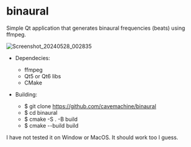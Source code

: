 # binaural
Simple Qt application that generates binaural frequencies (beats) using ffmpeg.

![Screenshot_20240528_002835](https://github.com/cavemachine/binaural/assets/29010568/5a6c4bba-b76c-47f4-8bc0-15de0c7a1393)

- Dependecies:
  - ffmpeg
  - Qt5 or Qt6 libs
  - CMake

- Building:
  - $ git clone https://github.com/cavemachine/binaural
  - $ cd binaural
  - $ cmake -S . -B build
  - $ cmake --build build

I have not tested it on Window or MacOS. It should work too I guess. 
